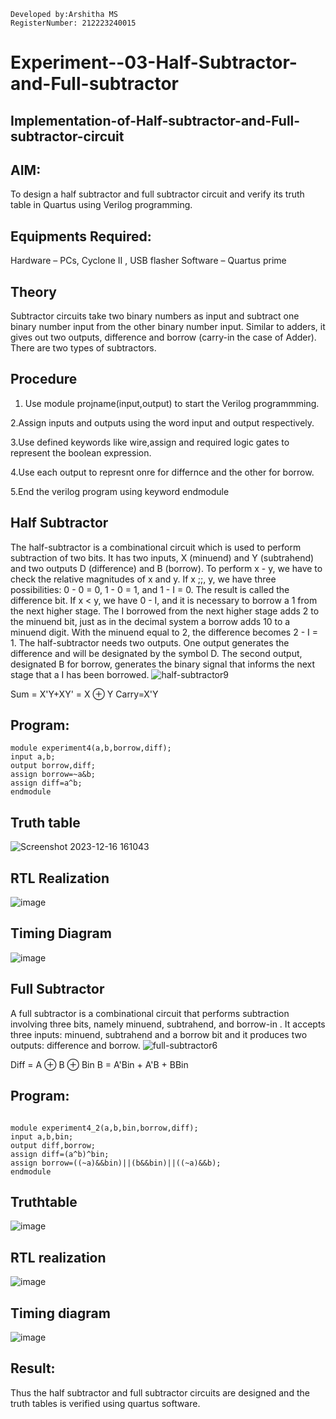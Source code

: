 ```
Developed by:Arshitha MS 
RegisterNumber: 212223240015
```
# Experiment--03-Half-Subtractor-and-Full-subtractor
## Implementation-of-Half-subtractor-and-Full-subtractor-circuit
## AIM:
To design a half subtractor and full subtractor circuit and verify its truth table in Quartus using Verilog programming.

## Equipments Required:
Hardware – PCs, Cyclone II , USB flasher Software – Quartus prime

## Theory
Subtractor circuits take two binary numbers as input and subtract one binary number input from the other binary number input. Similar to adders, it gives out two outputs, difference and borrow (carry-in the case of Adder). There are two types of subtractors.

## Procedure
1. Use module projname(input,output) to start the Verilog programmming.

2.Assign inputs and outputs using the word input and output respectively.

3.Use defined keywords like wire,assign and required logic gates to represent the boolean expression.

4.Use each output to represnt onre for differnce and the other for borrow.

5.End the verilog program using keyword endmodule


## Half Subtractor
The half-subtractor is a combinational circuit which is used to perform subtraction of two bits. It has two inputs, X (minuend) and Y (subtrahend) and two outputs D (difference) and B (borrow). To perform x - y, we have to check the relative magnitudes of x and y. If x ;;, y, we have three possibilities: 0 - 0 = 0, 1 - 0 = 1, and 1 - I = 0. The result is called the difference bit. If x < y, we have 0 - I, and it is necessary to borrow a 1 from the next higher stage. The I borrowed from the next higher stage adds 2 to the minuend bit, just as in the decimal system a borrow adds 10 to a minuend digit. With the minuend equal to 2, the difference becomes 2 - I = 1. The half-subtractor needs two outputs. One output generates the difference and will be designated by the symbol D. The second output, designated B for borrow, generates the binary signal that informs the next stage that a I has been borrowed.
![half-subtractor9](https://user-images.githubusercontent.com/36288975/166112538-58c3bc7c-ee5d-4e6a-ac8d-8e8328efe27a.png)


Sum = X'Y+XY' = X ⊕ Y
Carry=X'Y
## Program:
```
module experiment4(a,b,borrow,diff);
input a,b;
output borrow,diff;
assign borrow=~a&b;
assign diff=a^b;
endmodule
```
## Truth table
![Screenshot 2023-12-16 161043](https://github.com/arshitha7/Experiment--03-Half-Subtractor-and-Full-subtractor/assets/144979143/cf33108c-a6b1-4c77-827d-537681d2659e)

## RTL Realization
![image](https://github.com/arshitha7/Experiment--03-Half-Subtractor-and-Full-subtractor/assets/144979143/45acdb1b-7757-4681-aca8-d33c597b2f7b)
## Timing Diagram
![image](https://github.com/arshitha7/Experiment--03-Half-Subtractor-and-Full-subtractor/assets/144979143/f0bb935c-d614-47ec-a4f7-9aea4e949253)



## Full Subtractor
A full subtractor is a combinational circuit that performs subtraction involving three bits, namely minuend, subtrahend, and borrow-in . It accepts three inputs: minuend, subtrahend and a borrow bit and it produces two outputs: difference and borrow. 
![full-subtractor6](https://user-images.githubusercontent.com/36288975/166112541-24c68359-3de8-4674-ae22-8272ffc385ed.png)


Diff = A ⊕ B ⊕ Bin B = A'Bin + A'B + BBin


## Program:
```

module experiment4_2(a,b,bin,borrow,diff);
input a,b,bin;
output diff,borrow;
assign diff=(a^b)^bin;
assign borrow=((~a)&&bin)||(b&&bin)||((~a)&&b);
endmodule
```


## Truthtable
![image](https://github.com/arshitha7/Experiment--03-Half-Subtractor-and-Full-subtractor/assets/144979143/c8364497-61b0-4c65-9d65-97c025402a9b)


##  RTL realization
![image](https://github.com/arshitha7/Experiment--03-Half-Subtractor-and-Full-subtractor/assets/144979143/9102c089-f619-43e3-bf94-edf1f54a9dcd)

## Timing diagram 
![image](https://github.com/arshitha7/Experiment--03-Half-Subtractor-and-Full-subtractor/assets/144979143/b6912d9e-335e-4acb-b2e1-df69daa63980)

## Result:
Thus the half subtractor and full subtractor circuits are designed and the truth tables is verified using quartus software.
